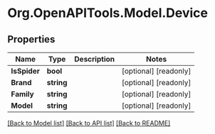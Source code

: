 # Org.OpenAPITools.Model.Device
## Properties

Name | Type | Description | Notes
------------ | ------------- | ------------- | -------------
**IsSpider** | **bool** |  | [optional] [readonly] 
**Brand** | **string** |  | [optional] [readonly] 
**Family** | **string** |  | [optional] [readonly] 
**Model** | **string** |  | [optional] [readonly] 

[[Back to Model list]](../README.md#documentation-for-models) [[Back to API list]](../README.md#documentation-for-api-endpoints) [[Back to README]](../README.md)

